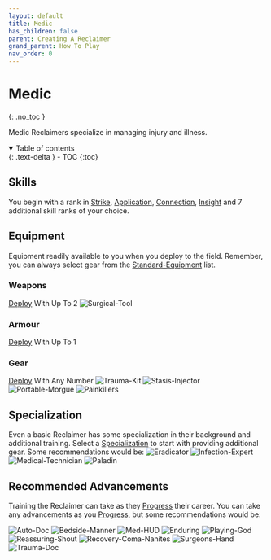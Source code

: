 ```yaml
---
layout: default
title: Medic
has_children: false
parent: Creating A Reclaimer
grand_parent: How To Play
nav_order: 0
---
```

# Medic
{: .no_toc }

Medic Reclaimers specialize in managing injury and illness.

<details open markdown="block">
  <summary>
    Table of contents
  </summary>
  {: .text-delta }
- TOC
{:toc}
</details>

## Skills
You begin with a rank in [Strike](Game/Core/Strength#Strike), [Application](Game/Core/Intelligence#Application), [Connection](Game/Core/Communication#Connection), [Insight](Game/Core/Intelligence#Insight) and 7 additional skill ranks of your choice.

## Equipment
Equipment readily available to you when you deploy to the field. Remember, you can always select gear from the [Standard-Equipment](Game/Standard-Equipment) list.

### Weapons
[Deploy](Game/Deployment) With Up To 2
![Surgical-Tool](Game/Blocks/Surgical-Tool)

### Armour
[Deploy](Game/Deployment) With Up To 1

### Gear
[Deploy](Game/Deployment) With Any Number
![Trauma-Kit](Game/Blocks/Trauma-Kit)
![Stasis-Injector](Game/Blocks/Stasis-Injector)
![Portable-Morgue](Game/Blocks/Portable-Morgue)
![Painkillers](Game/Blocks/Painkillers)

## Specialization
Even a basic Reclaimer has some specialization in their background and additional training. Select a [Specialization](Game/Specialization-List) to start with providing additional gear. Some recommendations would be:
![Eradicator](Game/Blocks/Eradicator)
![Infection-Expert](Game/Blocks/Infection-Expert)
![Medical-Technician](Game/Blocks/Medical-Technician)
![Paladin](Game/Blocks/Paladin)

## Recommended Advancements
Training the Reclaimer can take as they [Progress](Game/Progress) their career. You can take any advancements as you [Progress](Game/Progress), but some recommendations would be:

![Auto-Doc](Game/Blocks/Auto-Doc)
![Bedside-Manner](Game/Blocks/Bedside-Manner)
![Med-HUD](Game/Blocks/Med-HUD)
![Enduring](Game/Blocks/Enduring)
![Playing-God](Game/Blocks/Playing-God)
![Reassuring-Shout](Game/Blocks/Reassuring-Shout)
![Recovery-Coma-Nanites](Game/Blocks/Recovery-Coma-Nanites)
![Surgeons-Hand](Game/Blocks/Surgeons-Hand)
![Trauma-Doc](Game/Blocks/Trauma-Doc)